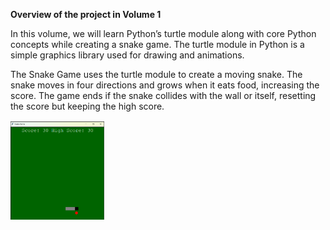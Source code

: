 **Overview of the project in Volume 1**

In this volume, we will learn Python’s turtle module along with core Python concepts while creating a snake game. 
The turtle module in Python is a simple graphics library used for drawing and animations.

The Snake Game uses the turtle module to create a moving snake. The snake moves in four directions and grows when it eats food, increasing the score. 
The game ends if the snake collides with the wall or itself, resetting the score but keeping the high score. 

<img src="https://github.com/AvaniAbhijit/2025-26/blob/main/Grade%205/snake%20game%20output.png" width="150">


